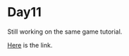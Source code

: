 # Day11

Still working on the same game tutorial.

[Here](https://github.com/eren23/phaser-training-tuts2-platformer) is the link.
